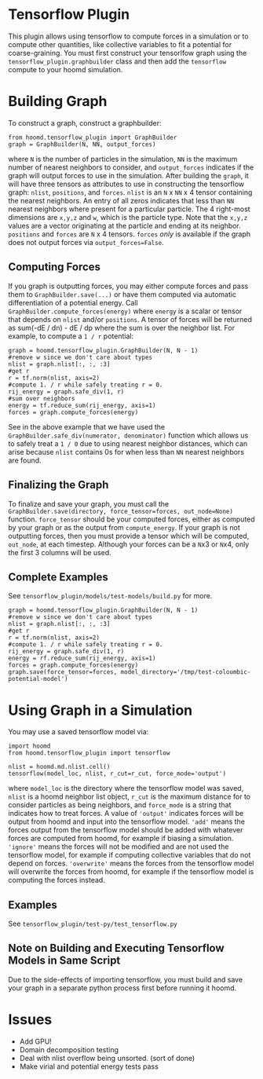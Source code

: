 Tensorflow Plugin
==============

This plugin allows using tensorflow to compute forces in a simulation or to compute other quantities, like collective variables to fit a potential for coarse-graining. You must first construct your tensorlfow graph using the `tensorflow_plugin.graphbuilder` class and then add the `tensorflow` compute to your hoomd simulation.

Building Graph
=====

To construct a graph, construct a graphbuilder:

```
from hoomd.tensorflow_plugin import GraphBuilder
graph = GraphBuilder(N, NN, output_forces)
```

where `N` is the number of particles in the simulation, `NN` is the maximum number of nearest neighbors to consider, and `output_forces` indicates if the graph will output forces to use in the simulation. After building the `graph`, it will have three tensors as attributes to use in constructing the tensorflow graph: `nlist`, `positions`, and `forces`. `nlist` is an `N` x `NN` x 4 tensor containing the nearest neighbors. An entry of all zeros indicates that less than `NN` nearest neighbors where present for a particular particle. The 4 right-most dimensions are `x,y,z` and `w`, which is the particle type. Note that the `x,y,z` values are a vector originating at the particle and ending at its neighbor. `positions` and `forces` are `N` x 4 tensors. `forces` *only* is available if the graph does not output forces via `output_forces=False`.

Computing Forces
-----
If you graph is outputting forces, you may either compute forces and pass them to `GraphBuilder.save(...)` or have them computed via automatic differentiation of a potential energy. Call `GraphBuilder.compute_forces(energy)` where `energy` is a scalar or tensor that depends on `nlist` and/or `positions`. A tensor of forces will be returned as sum(-dE / dn) - dE / dp where the sum is over the neighbor list. For example, to compute a `1 / r` potential:

```
graph = hoomd.tensorflow_plugin.GraphBuilder(N, N - 1)
#remove w since we don't care about types
nlist = graph.nlist[:, :, :3]
#get r
r = tf.norm(nlist, axis=2)
#compute 1. / r while safely treating r = 0.
rij_energy = graph.safe_div(1, r)
#sum over neighbors
energy = tf.reduce_sum(rij_energy, axis=1)
forces = graph.compute_forces(energy)
```

See in the above example that we have used the `GraphBuilder.safe_div(numerator, denominator)` function which allows us to safely treat a `1 / 0` due to using nearest neighbor distances, which can arise because `nlist` contains 0s for when less than `NN` nearest neighbors are found.

Finalizing the Graph
----

To finalize and save your graph, you must call the `GraphBuilder.save(directory, force_tensor=forces, out_node=None)` function. `force_tensor` should be your computed forces, either as computed by your graph or as the output from `compute_energy`. If your graph is not outputting forces, then you must provide a tensor which will be computed, `out_node`, at each timestep. Although your forces can be a `N`x3 or `N`x4, only the first 3 columns will be used.

Complete Examples
-----

See `tensorflow_plugin/models/test-models/build.py` for more.

```
graph = hoomd.tensorflow_plugin.GraphBuilder(N, N - 1)
#remove w since we don't care about types
nlist = graph.nlist[:, :, :3]
#get r
r = tf.norm(nlist, axis=2)
#compute 1. / r while safely treating r = 0.
rij_energy = graph.safe_div(1, r)
energy = rf.reduce_sum(rij_energy, axis=1)
forces = graph.compute_forces(energy)
graph.save(force_tensor=forces, model_directory='/tmp/test-coloumbic-potential-model')
```



Using Graph in a Simulation
=====

You may use a saved tensorflow model via:

```
import hoomd
from hoomd.tensorflow_plugin import tensorflow

nlist = hoomd.md.nlist.cell()
tensorflow(model_loc, nlist, r_cut=r_cut, force_mode='output')
```

where `model_loc` is the directory where the tensorflow model was saved, `nlist` is a hoomd neighbor list object, `r_cut` is the maximum distance for to consider particles as being neighbors, and `force_mode` is a string that indicates how to treat forces. A value of `'output'` indicates forces will be output from hoomd and input into the tensorflow model. `'add'` means the forces output from the tensorflow model should be added with whatever forces are computed from hoomd, for example if biasing a simulation. `'ignore'` means the forces will not be modified and are not used the tensorflow model, for example if computing collective variables that do not depend on forces. `'overwrite'` means the forces from the tensorflow model will overwrite the forces from hoomd, for example if the tensorflow model is computing the forces instead.

Examples
-----
See `tensorflow_plugin/test-py/test_tensorflow.py`

Note on Building and Executing Tensorflow Models in Same Script
------

Due to the side-effects of importing tensorflow, you must build and save your graph in a separate python process first before running it hoomd.


Issues
====

* Add GPU!
* Domain decomposition testing
* Deal with nlist overflow being unsorted. (sort of done)
* Make virial and potential energy tests pass